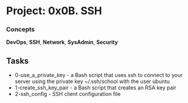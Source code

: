 
# Project: 0x0B. SSH
### Concepts
**DevOps**, **SSH**, **Network**, **SysAdmin**, **Security**  
## Tasks
- 0-use_a_private_key - a Bash script that uses ssh to connect to your server using the private key ~/.ssh/school with the user ubuntu
- 1-create_ssh_key_pair - a Bash script that creates an RSA key pair
- 2-ssh_config - SSH client configuration file
